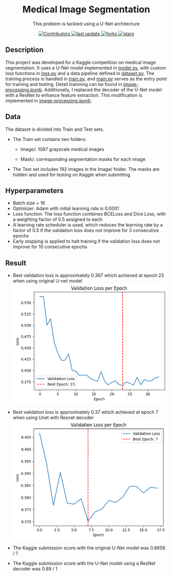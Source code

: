 <div align="center">
        <h1>Medical Image Segmentation</h1>
            <p>This problem is tackled using a U-Net architecture</p>
            <p>
            <a href="https://github.com/VuThanhDat14122004/Image_analysis_and_processing/graphs/contributors">
                <img src="https://img.shields.io/github/contributors/VuThanhDat14122004/Image_analysis_and_processing" alt="Contributors" />
            </a>
            <a href="">
                <img src="https://img.shields.io/github/last-commit/VuThanhDat14122004/Image_analysis_and_processing" alt="last update" />
            <a href="https://github.com/VuThanhDat14122004/Image_analysis_and_processing/network/members">
		        <img src="https://img.shields.io/github/forks/VuThanhDat14122004/Image_analysis_and_processing" alt="forks" />
	        </a>
	        <a href="https://github.com/VuThanhDat14122004/Image_analysis_and_processing/stargazers">
		        <img src="https://img.shields.io/github/stars/VuThanhDat14122004/Image_analysis_and_processing" alt="stars" />
	        </a>
</div>

## Description
This project was developed for a Kaggle competition on medical image segmentation. It uses a U-Net model implemented in [model.py](model.py), with custom loss functions in [loss.py](loss.py) and a data pipeline defined in [dataset.py](dataset.py). The training process is handled in [train.py](train.py), and [main.py](main.py) serves as the entry point for training and testing. Detail trainning can be found in [image-processing.ipynb](image-processing.ipynb). Additionally, I replaced the decoder of the U-Net model with a ResNet to enhance feature extraction. This modification is implemented in [image-processing.ipynb](image-processing.ipynb).

## Data
The dataset is divided into Train and Test sets.
- The Train set contains two folders:

    - Image/: 1087 grayscale medical images

    - Mask/: corresponding segmentation masks for each image

- The Test set includes 192 images in the Image/ folder. The masks are hidden and used for testing on Kaggle when submitting
## Hyperparameters
- Batch size = 16
- Optimizer: Adam with initial learning rate is 0.0001
- Loss function: The loss function combines BCELoss and Dice Loss, with a weighting factor of 0.5 assigned to each
- A learning rate scheduler is used, which reduces the learning rate by a factor of 0.5 if the validation loss does not improve for 3 consecutive epochs
- Early stopping is applied to halt training if the validation loss does not improve for 10 consecutive epochs
## Result
- Best validation loss is approximately 0.367 which achieved at epoch 23 when using original U-net model
![alt text](image.png)

- Best validation loss is approximately 0.37 which achieved at epoch 7 when using Unet with Resnet decoder
![alt text](image-1.png)

- The Kaggle submission score with the original U-Net model was 0.8658 / 1
- The Kaggle submission score with the U-Net model using a ResNet decoder was 0.89 / 1
